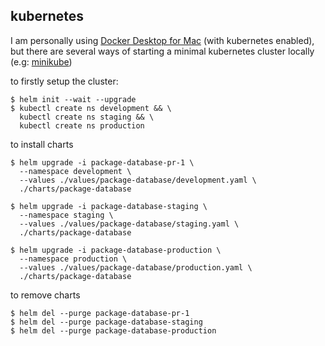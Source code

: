 ## kubernetes
I am personally using [Docker Desktop for Mac](https://docs.docker.com/docker-for-mac/) (with kubernetes enabled), but there are several ways of starting a minimal kubernetes cluster locally (e.g: [minikube](https://kubernetes.io/docs/tasks/tools/install-minikube/))


to firstly setup the cluster:
```
$ helm init --wait --upgrade
$ kubectl create ns development && \
  kubectl create ns staging && \
  kubectl create ns production

```

to install charts
```
$ helm upgrade -i package-database-pr-1 \
  --namespace development \
  --values ./values/package-database/development.yaml \
  ./charts/package-database

$ helm upgrade -i package-database-staging \
  --namespace staging \
  --values ./values/package-database/staging.yaml \
  ./charts/package-database

$ helm upgrade -i package-database-production \
  --namespace production \
  --values ./values/package-database/production.yaml \
  ./charts/package-database
```

to remove charts
```
$ helm del --purge package-database-pr-1
$ helm del --purge package-database-staging
$ helm del --purge package-database-production
```
